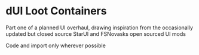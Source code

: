 # dUI Loot Containers

Part one of a planned UI overhaul, drawing inspiration from the occasionally updated but closed source StarUI and FSNovasks open sourced UI mods

Code and import only wherever possible
